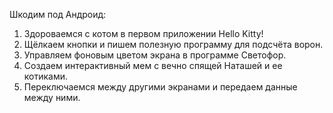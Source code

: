 Шкодим под Андроид:

1) Здороваемся с котом в первом приложении Hello Kitty!
2) Щёлкаем кнопки и пишем полезную программу для подсчёта ворон.
3) Управляем фоновым цветом экрана в программе Светофор.
4) Создаем интерактивный мем с вечно спящей Наташей и ее котиками.
5) Переключаемся между другими экранами и передаем данные между ними. 
